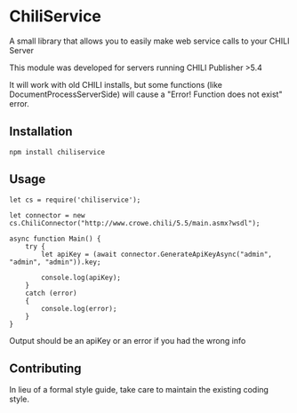 ChiliService
=========

A small library that allows you to easily make web service calls to your CHILI Server

This module was developed for servers running CHILI Publisher >5.4

It will work with old CHILI installs, but some functions (like DocumentProcessServerSide) will cause a "Error! Function does not exist" error.

## Installation

  `npm install chiliservice`

## Usage

    let cs = require('chiliservice');

    let connector = new cs.ChiliConnector("http://www.crowe.chili/5.5/main.asmx?wsdl");
    
    async function Main() {
        try {
            let apiKey = (await connector.GenerateApiKeyAsync("admin", "admin", "admin")).key;

            console.log(apiKey);
        }
        catch (error)
        {
            console.log(error);
        }
    }
  
  Output should be an apiKey or an error if you had the wrong info


## Contributing

In lieu of a formal style guide, take care to maintain the existing coding style.
